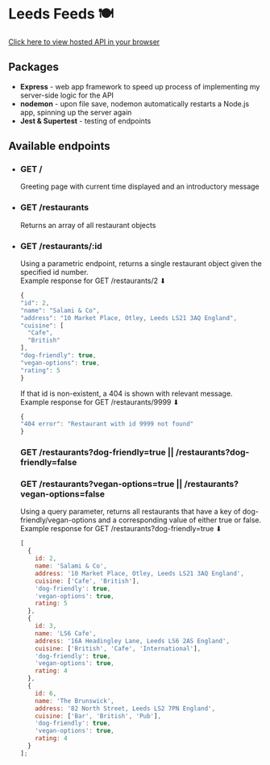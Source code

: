 # Leeds Feeds 🍽️

[Click here to view hosted API in your browser](https://nba-gm-simulator.herokuapp.com/)

## Packages

- **Express** - web app framework to speed up process of implementing my server-side logic for the API
- **nodemon** - upon file save, nodemon automatically restarts a Node.js app, spinning up the server again
- **Jest & Supertest** - testing of endpoints

## Available endpoints

- ### GET / <br>

  Greeting page with current time displayed and an introductory message

- ### GET /restaurants <br>

  Returns an array of all restaurant objects

- ### GET /restaurants/:id <br>

  Using a parametric endpoint, returns a single restaurant object given the specified id number. <br>
  Example response for GET /restaurants/2 ⬇ <br>

  ```javascript
  {
  "id": 2,
  "name": "Salami & Co",
  "address": "10 Market Place, Otley, Leeds LS21 3AQ England",
  "cuisine": [
    "Cafe",
    "British"
  ],
  "dog-friendly": true,
  "vegan-options": true,
  "rating": 5
  }
  ```

  If that id is non-existent, a 404 is shown with relevant message.
  Example response for GET /restaurants/9999 ⬇

  ```javascript
  {
  "404 error": "Restaurant with id 9999 not found"
  }
  ```

  ### GET /restaurants?dog-friendly=true || /restaurants?dog-friendly=false

  ### GET /restaurants?vegan-options=true || /restaurants?vegan-options=false

  Using a query parameter, returns all restaurants that have a key of dog-friendly/vegan-options and a corresponding value of either true or false.
  Example response for GET /restaurants?dog-friendly=true ⬇

  ```javascript
  [
    {
      id: 2,
      name: 'Salami & Co',
      address: '10 Market Place, Otley, Leeds LS21 3AQ England',
      cuisine: ['Cafe', 'British'],
      'dog-friendly': true,
      'vegan-options': true,
      rating: 5
    },
    {
      id: 3,
      name: 'LS6 Cafe',
      address: '16A Headingley Lane, Leeds LS6 2AS England',
      cuisine: ['British', 'Cafe', 'International'],
      'dog-friendly': true,
      'vegan-options': true,
      rating: 4
    },
    {
      id: 6,
      name: 'The Brunswick',
      address: '82 North Street, Leeds LS2 7PN England',
      cuisine: ['Bar', 'British', 'Pub'],
      'dog-friendly': true,
      'vegan-options': true,
      rating: 4
    }
  ];
  ```
